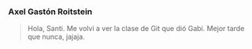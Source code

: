 ### Axel Gastón Roitstein

> Hola, Santi. Me volvi a ver la clase de Git que dió Gabi. Mejor tarde que nunca, jajaja.